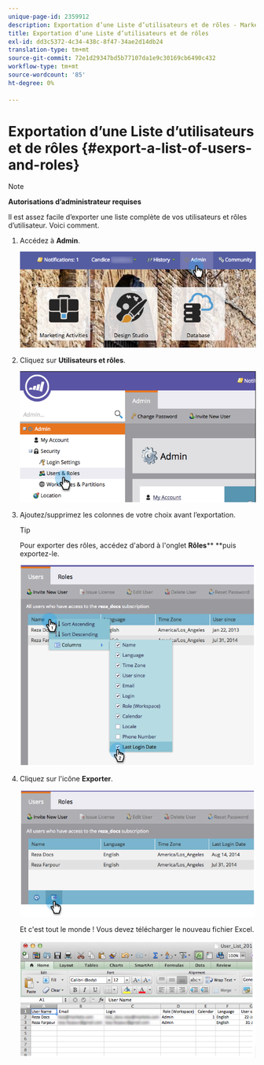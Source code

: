 ```yaml
---
unique-page-id: 2359912
description: Exportation d’une Liste d’utilisateurs et de rôles - Marketo Docs - Documentation du produit
title: Exportation d’une Liste d’utilisateurs et de rôles
exl-id: dd3c5372-4c34-438c-8f47-34ae2d14db24
translation-type: tm+mt
source-git-commit: 72e1d29347bd5b77107da1e9c30169cb6490c432
workflow-type: tm+mt
source-wordcount: '85'
ht-degree: 0%

---
```


# Exportation d’une Liste d’utilisateurs et de rôles {#export-a-list-of-users-and-roles}

>[!NOTE]
>
>**Autorisations d’administrateur requises**

Il est assez facile d’exporter une liste complète de vos utilisateurs et rôles d’utilisateur. Voici comment.

1. Accédez à **Admin**.

   ![](assets/adminhand.png)

1. Cliquez sur **Utilisateurs et rôles**.

   ![](assets/image2014-9-10-9-3a25-3a27.png)

1. Ajoutez/supprimez les colonnes de votre choix avant l’exportation.

   >[!TIP]
   >
   >Pour exporter des rôles, accédez d&#39;abord à l&#39;onglet **Rôles**** **puis exportez-le.

   ![](assets/image2014-9-10-9-3a25-3a49.png)

1. Cliquez sur l&#39;icône **Exporter**.

   ![](assets/image2014-9-10-9-3a26-3a3.png)

   Et c&#39;est tout le monde ! Vous devez télécharger le nouveau fichier Excel.

   ![](assets/image2014-9-10-9-3a26-3a17.png)
